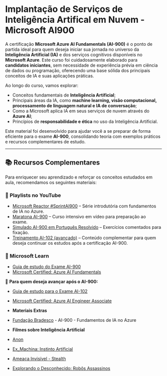 
#  Implantação de Serviços de Inteligência Artifical em Nuvem - Microsoft AI900

A certificação **Microsoft Azure AI Fundamentals (AI-900)** é o ponto de partida ideal para quem deseja iniciar sua jornada no universo da **Inteligência Artificial (IA)** e dos serviços cognitivos disponíveis no **Microsoft Azure**.
Este curso foi cuidadosamente elaborado para **candidatos iniciantes**, sem necessidade de experiência prévia em ciência de dados ou programação, oferecendo uma base sólida dos principais conceitos de IA e suas aplicações práticas.

Ao longo do curso, vamos explorar:

* Conceitos fundamentais de **Inteligência Artificial**;
* Principais áreas da IA, como **machine learning, visão computacional, processamento de linguagem natural e IA de conversação**;
* Como a Microsoft aplica IA em seus serviços de nuvem através do **Azure AI**;
* Princípios de **responsabilidade e ética** no uso da Inteligência Artificial.

Este material foi desenvolvido para ajudar você a se preparar de forma eficiente para o exame **AI-900**, consolidando teoria com exemplos práticos e recursos complementares de estudo.

---

## 📚 Recursos Complementares

Para enriquecer seu aprendizado e reforçar os conceitos estudados em aula, recomendamos os seguintes materiais:

### 🎥 Playlists no YouTube

* [Microsoft Reactor #SprintAI900](https://www.youtube.com/watch?v=eFYsbsTHyHI&list=PLmsFUfdnGr3yOzzC9SkekDkjonqYoZRTw) – Série introdutória com fundamentos de IA no Azure.
* [Maratona AI-900](https://www.youtube.com/watch?v=fnoHAT0zdVw&list=PL_yq9hmeKAk_m71FQjzExkotuCuEeBNyS) – Curso intensivo em vídeo para preparação ao exame.
* [Simulado AI-900 em Português Resolvido](https://www.youtube.com/watch?v=j0wwfb0-JPc&list=PL1OXdp6hEFFe-Wy57UHKd5MTP94JCGXMs) – Exercícios comentados para fixação.
* [Treinamento AI-102 (avançado)](https://www.youtube.com/watch?v=k7BcsVpByb4&list=PL_yq9hmeKAk_Xx_LaQqZiFn0CD2TmNxhT&index=1) – Conteúdo complementar para quem deseja continuar os estudos após a certificação AI-900.

### 📖 Microsoft Learn

* [Guia de estudo do Exame AI-900](https://learn.microsoft.com/pt-br/credentials/certifications/resources/study-guides/ai-900)
* [Microsoft Certified: Azure AI Fundamentals](https://learn.microsoft.com/pt-br/credentials/certifications/azure-ai-fundamentals/?practice-assessment-type=certification)

🔎 **Para quem deseja avançar após o AI-900:**

* [Guia de estudo para o Exame AI-102](https://learn.microsoft.com/pt-br/credentials/certifications/resources/study-guides/ai-102)
* [Microsoft Certified: Azure AI Engineer Associate](https://learn.microsoft.com/pt-br/credentials/certifications/azure-ai-engineer/?practice-assessment-type=certification#two-ways-to-prepare)

* **Materiais Extras**
* [Fundação Bradesco](https://www.ev.org.br/cursos/AI900Azure) - AI-900 - Fundamentos de IA no Azure

* **Filmes sobre Inteligência Artificial**
* [Anon](https://www.adorocinema.com/filmes/filme-244753/)
* [Ex_Machina: Instinto Artificial](https://www.adorocinema.com/filmes/filme-219931/)
* [Ameaça Invisível - Stealth](https://www.adorocinema.com/filmes/filme-53880/)
* [Explorando o Desconhecido: Robôs Assassinos](https://youtu.be/3jpM8UYmHvI?feature=shared)
  

